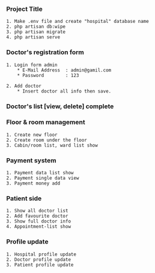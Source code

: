 
### Project Title
    1. Make .env file and create "hospital" database name
    2. php artisan db:wipe
    3. php artisan migrate
    4. php artisan serve

### Doctor's registration form
    1. Login form admin
        * E-Mail Address  : admin@gamil.com
        * Password        : 123

    2. Add doctor
        * Insert doctor all info then save.

### Doctor's list [view, delete] complete

### Floor & room management
    1. Create new floor
    2. Create room under the floor
    3. Cabin/room list, ward list show

### Payment system
    1. Payment data list show
    2. Payment single data view
    3. Payment money add

### Patient side
    1. Show all doctor list
    2. Add favourite doctor
    3. Show full doctor info
    4. Appointment-list show

### Profile update
    1. Hospital profile update
    2. Doctor profile update
    3. Patient profile update